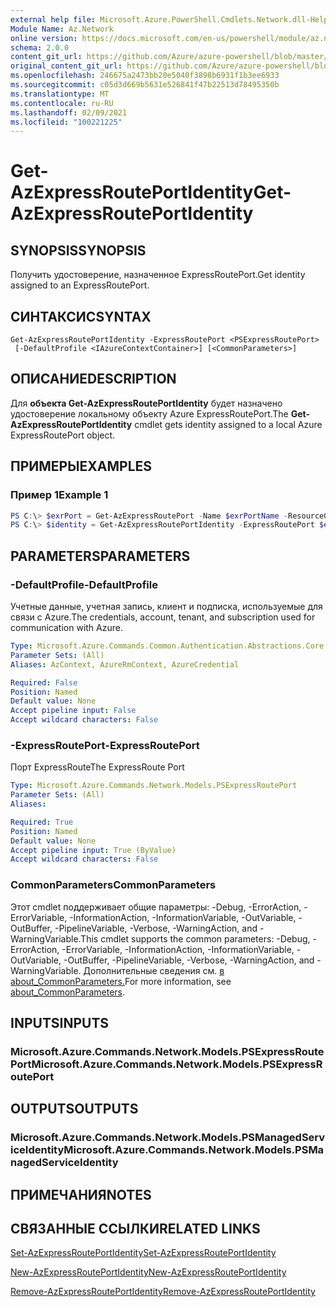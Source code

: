 ```yaml
---
external help file: Microsoft.Azure.PowerShell.Cmdlets.Network.dll-Help.xml
Module Name: Az.Network
online version: https://docs.microsoft.com/en-us/powershell/module/az.network/get-azexpressrouteportidentity
schema: 2.0.0
content_git_url: https://github.com/Azure/azure-powershell/blob/master/src/Network/Network/help/Get-AzExpressRoutePortIdentity.md
original_content_git_url: https://github.com/Azure/azure-powershell/blob/master/src/Network/Network/help/Get-AzExpressRoutePortIdentity.md
ms.openlocfilehash: 246675a2473bb20e5040f3898b6931f1b3ee6933
ms.sourcegitcommit: c05d3d669b5631e526841f47b22513d78495350b
ms.translationtype: MT
ms.contentlocale: ru-RU
ms.lasthandoff: 02/09/2021
ms.locfileid: "100221225"
---
```

# <span data-ttu-id="f8c5c-101">Get-AzExpressRoutePortIdentity</span><span class="sxs-lookup"><span data-stu-id="f8c5c-101">Get-AzExpressRoutePortIdentity</span></span>

## <span data-ttu-id="f8c5c-102">SYNOPSIS</span><span class="sxs-lookup"><span data-stu-id="f8c5c-102">SYNOPSIS</span></span>
<span data-ttu-id="f8c5c-103">Получить удостоверение, назначенное ExpressRoutePort.</span><span class="sxs-lookup"><span data-stu-id="f8c5c-103">Get identity assigned to an ExpressRoutePort.</span></span>

## <span data-ttu-id="f8c5c-104">СИНТАКСИС</span><span class="sxs-lookup"><span data-stu-id="f8c5c-104">SYNTAX</span></span>

```
Get-AzExpressRoutePortIdentity -ExpressRoutePort <PSExpressRoutePort>
 [-DefaultProfile <IAzureContextContainer>] [<CommonParameters>]
```

## <span data-ttu-id="f8c5c-105">ОПИСАНИЕ</span><span class="sxs-lookup"><span data-stu-id="f8c5c-105">DESCRIPTION</span></span>
<span data-ttu-id="f8c5c-106">Для **объекта Get-AzExpressRoutePortIdentity** будет назначено удостоверение локальному объекту Azure ExpressRoutePort.</span><span class="sxs-lookup"><span data-stu-id="f8c5c-106">The **Get-AzExpressRoutePortIdentity** cmdlet gets identity assigned to a local Azure ExpressRoutePort object.</span></span>

## <span data-ttu-id="f8c5c-107">ПРИМЕРЫ</span><span class="sxs-lookup"><span data-stu-id="f8c5c-107">EXAMPLES</span></span>

### <span data-ttu-id="f8c5c-108">Пример 1</span><span class="sxs-lookup"><span data-stu-id="f8c5c-108">Example 1</span></span>
```powershell
PS C:\> $exrPort = Get-AzExpressRoutePort -Name $exrPortName -ResourceGroupName $resgpName
PS C:\> $identity = Get-AzExpressRoutePortIdentity -ExpressRoutePort $exrPort
```

## <span data-ttu-id="f8c5c-109">PARAMETERS</span><span class="sxs-lookup"><span data-stu-id="f8c5c-109">PARAMETERS</span></span>

### <span data-ttu-id="f8c5c-110">-DefaultProfile</span><span class="sxs-lookup"><span data-stu-id="f8c5c-110">-DefaultProfile</span></span>
<span data-ttu-id="f8c5c-111">Учетные данные, учетная запись, клиент и подписка, используемые для связи с Azure.</span><span class="sxs-lookup"><span data-stu-id="f8c5c-111">The credentials, account, tenant, and subscription used for communication with Azure.</span></span>

```yaml
Type: Microsoft.Azure.Commands.Common.Authentication.Abstractions.Core.IAzureContextContainer
Parameter Sets: (All)
Aliases: AzContext, AzureRmContext, AzureCredential

Required: False
Position: Named
Default value: None
Accept pipeline input: False
Accept wildcard characters: False
```

### <span data-ttu-id="f8c5c-112">-ExpressRoutePort</span><span class="sxs-lookup"><span data-stu-id="f8c5c-112">-ExpressRoutePort</span></span>
<span data-ttu-id="f8c5c-113">Порт ExpressRoute</span><span class="sxs-lookup"><span data-stu-id="f8c5c-113">The ExpressRoute Port</span></span>

```yaml
Type: Microsoft.Azure.Commands.Network.Models.PSExpressRoutePort
Parameter Sets: (All)
Aliases:

Required: True
Position: Named
Default value: None
Accept pipeline input: True (ByValue)
Accept wildcard characters: False
```

### <span data-ttu-id="f8c5c-114">CommonParameters</span><span class="sxs-lookup"><span data-stu-id="f8c5c-114">CommonParameters</span></span>
<span data-ttu-id="f8c5c-115">Этот cmdlet поддерживает общие параметры: -Debug, -ErrorAction, -ErrorVariable, -InformationAction, -InformationVariable, -OutVariable, -OutBuffer, -PipelineVariable, -Verbose, -WarningAction, and -WarningVariable.</span><span class="sxs-lookup"><span data-stu-id="f8c5c-115">This cmdlet supports the common parameters: -Debug, -ErrorAction, -ErrorVariable, -InformationAction, -InformationVariable, -OutVariable, -OutBuffer, -PipelineVariable, -Verbose, -WarningAction, and -WarningVariable.</span></span> <span data-ttu-id="f8c5c-116">Дополнительные сведения см. [в about_CommonParameters.](http://go.microsoft.com/fwlink/?LinkID=113216)</span><span class="sxs-lookup"><span data-stu-id="f8c5c-116">For more information, see [about_CommonParameters](http://go.microsoft.com/fwlink/?LinkID=113216).</span></span>

## <span data-ttu-id="f8c5c-117">INPUTS</span><span class="sxs-lookup"><span data-stu-id="f8c5c-117">INPUTS</span></span>

### <span data-ttu-id="f8c5c-118">Microsoft.Azure.Commands.Network.Models.PSExpressRoutePort</span><span class="sxs-lookup"><span data-stu-id="f8c5c-118">Microsoft.Azure.Commands.Network.Models.PSExpressRoutePort</span></span>

## <span data-ttu-id="f8c5c-119">OUTPUTS</span><span class="sxs-lookup"><span data-stu-id="f8c5c-119">OUTPUTS</span></span>

### <span data-ttu-id="f8c5c-120">Microsoft.Azure.Commands.Network.Models.PSManagedServiceIdentity</span><span class="sxs-lookup"><span data-stu-id="f8c5c-120">Microsoft.Azure.Commands.Network.Models.PSManagedServiceIdentity</span></span>

## <span data-ttu-id="f8c5c-121">ПРИМЕЧАНИЯ</span><span class="sxs-lookup"><span data-stu-id="f8c5c-121">NOTES</span></span>

## <span data-ttu-id="f8c5c-122">СВЯЗАННЫЕ ССЫЛКИ</span><span class="sxs-lookup"><span data-stu-id="f8c5c-122">RELATED LINKS</span></span>
[<span data-ttu-id="f8c5c-123">Set-AzExpressRoutePortIdentity</span><span class="sxs-lookup"><span data-stu-id="f8c5c-123">Set-AzExpressRoutePortIdentity</span></span>](./Set-AzExpressRoutePortIdentity.md)

[<span data-ttu-id="f8c5c-124">New-AzExpressRoutePortIdentity</span><span class="sxs-lookup"><span data-stu-id="f8c5c-124">New-AzExpressRoutePortIdentity</span></span>](./New-AzExpressRoutePortIdentity.md)

[<span data-ttu-id="f8c5c-125">Remove-AzExpressRoutePortIdentity</span><span class="sxs-lookup"><span data-stu-id="f8c5c-125">Remove-AzExpressRoutePortIdentity</span></span>](./Remove-AzExpressRoutePortIdentity.md)